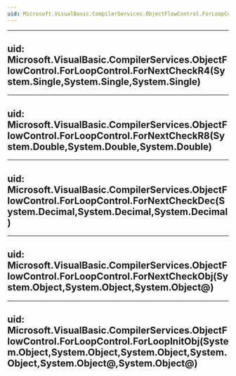```yaml
---
uid: Microsoft.VisualBasic.CompilerServices.ObjectFlowControl.ForLoopControl
---
```


---
uid: Microsoft.VisualBasic.CompilerServices.ObjectFlowControl.ForLoopControl.ForNextCheckR4(System.Single,System.Single,System.Single)
---

---
uid: Microsoft.VisualBasic.CompilerServices.ObjectFlowControl.ForLoopControl.ForNextCheckR8(System.Double,System.Double,System.Double)
---

---
uid: Microsoft.VisualBasic.CompilerServices.ObjectFlowControl.ForLoopControl.ForNextCheckDec(System.Decimal,System.Decimal,System.Decimal)
---

---
uid: Microsoft.VisualBasic.CompilerServices.ObjectFlowControl.ForLoopControl.ForNextCheckObj(System.Object,System.Object,System.Object@)
---

---
uid: Microsoft.VisualBasic.CompilerServices.ObjectFlowControl.ForLoopControl.ForLoopInitObj(System.Object,System.Object,System.Object,System.Object,System.Object@,System.Object@)
---
